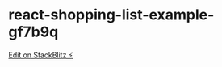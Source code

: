 # react-shopping-list-example-gf7b9q

[Edit on StackBlitz ⚡️](https://stackblitz.com/edit/react-shopping-list-example-gf7b9q)